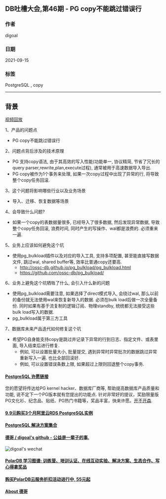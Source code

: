## DB吐槽大会,第46期 - PG copy不能跳过错误行  
  
### 作者  
digoal  
  
### 日期  
2021-09-15  
  
### 标签  
PostgreSQL , copy   
  
----  
  
## 背景  
[视频回放](https://www.bilibili.com/video/BV1mL41137yU/)  
  
1、产品的问题点  
- PG copy不能跳过错误行  
  
2、问题点背后涉及的技术原理  
- PG 支持copy语法, 由于其高效的写入性能(功能单一, 协议精简, 节省了冗长的query parser,rewrite,plan,execute过程), 通常被用于高速数据导入导出.  
- PG copy被作为1个事务来处理, 如果一次copy过程中出现了异常的行, 将导致整个copy任务回滚.  
  
3、这个问题将影响哪些行业以及业务场景  
- 导入、迁移、恢复数据等场景  
  
4、会导致什么问题?  
- 如果一个copy的表数据量很多, 已经导入了很多数据, 然后发现异常数据, 导致整个copy任务回滚, 浪费时间, 同时产生的写操作、wal都是浪费的. 必须重来一遍.  
  
5、业务上应该如何避免这个坑  
- 使用pg_bulkload插件以及对应的导入工具, 支持多项配置, 甚至能直接写数据文件, 跳过wal, shared buffer等, 效率比普通copy还要高.       
    - http://ossc-db.github.io/pg_bulkload/pg_bulkload.html  
    - https://github.com/ossc-db/pg_bulkload/  
  
6、业务上避免这个坑牺牲了什么, 会引入什么新的问题  
- 使用pg_bulkload需要注意, 如果选择了direct模式导入, 会绕过wal, 那么以前的备份就无法使用wal来恢复新导入的数据. 必须在bulk load后做一次全量备份. 同时如果有基于流复制的逻辑订阅、物理standby, 统统都无法接受这些bulk load写入的数据.  
- pg_bulkload属于第三方工具  
  
7、数据库未来产品迭代如何修复这个坑  
- 希望PG自身能支持copy是跳过并记录下异常的行到日志、指定文件、或表里面, 导入结束后进行修复.   
    - 例如, 可以设置批量大小, 批量提交, 遇到异常时异常批次的数据跳过异常重新写入一遍. 也比全部回滚好.   
    - 例如, 可以设置错误条数上限, 如果超过上限则回退整个copy事务.  
  
  
  
#### [PostgreSQL 许愿链接](https://github.com/digoal/blog/issues/76 "269ac3d1c492e938c0191101c7238216")
您的愿望将传达给PG kernel hacker、数据库厂商等, 帮助提高数据库产品质量和功能, 说不定下一个PG版本就有您提出的功能点. 针对非常好的提议，奖励限量版PG文化衫、纪念品、贴纸、PG热门书籍等，奖品丰富，快来许愿。[开不开森](https://github.com/digoal/blog/issues/76 "269ac3d1c492e938c0191101c7238216").  
  
  
#### [9.9元购买3个月阿里云RDS PostgreSQL实例](https://www.aliyun.com/database/postgresqlactivity "57258f76c37864c6e6d23383d05714ea")
  
  
#### [PostgreSQL 解决方案集合](https://yq.aliyun.com/topic/118 "40cff096e9ed7122c512b35d8561d9c8")
  
  
#### [德哥 / digoal's github - 公益是一辈子的事.](https://github.com/digoal/blog/blob/master/README.md "22709685feb7cab07d30f30387f0a9ae")
  
  
![digoal's wechat](../pic/digoal_weixin.jpg "f7ad92eeba24523fd47a6e1a0e691b59")
  
  
#### [PolarDB 学习图谱: 训练营、培训认证、在线互动实验、解决方案、生态合作、写心得拿奖品](https://www.aliyun.com/database/openpolardb/activity "8642f60e04ed0c814bf9cb9677976bd4")
  
  
#### [购买PolarDB云服务折扣活动进行中, 55元起](https://www.aliyun.com/activity/new/polardb-yunparter?userCode=bsb3t4al "e0495c413bedacabb75ff1e880be465a")
  
  
#### [About 德哥](https://github.com/digoal/blog/blob/master/me/readme.md "a37735981e7704886ffd590565582dd0")
  
